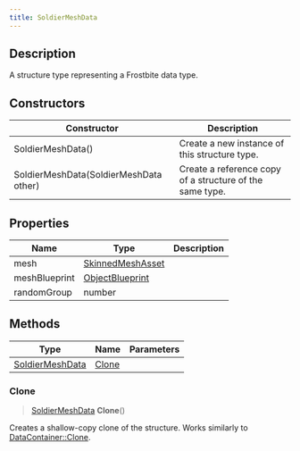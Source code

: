 ```yaml
---
title: SoldierMeshData
---
```

## Description

A structure type representing a Frostbite data type.

## Constructors

| Constructor                            | Description                                              |
| -------------------------------------- | -------------------------------------------------------- |
| SoldierMeshData()                      | Create a new instance of this structure type.            |
| SoldierMeshData(SoldierMeshData other) | Create a reference copy of a structure of the same type. |

## Properties

| Name          | Type                                 | Description |
| ------------- | ------------------------------------ | ----------- |
| mesh          | [SkinnedMeshAsset](/vext/ref/fb/skinnedmeshasset/) |             |
| meshBlueprint | [ObjectBlueprint](/vext/ref/fb/objectblueprint/)   |             |
| randomGroup   | number                               |             |

## Methods

| Type                               | Name            | Parameters |
| ---------------------------------- | --------------- | ---------- |
| [SoldierMeshData](/vext/ref/fb/soldiermeshdata/) | [Clone](#clone) |            |

### Clone

> [SoldierMeshData](/vext/ref/fb/soldiermeshdata/) **Clone**()

Creates a shallow-copy clone of the structure. Works similarly to [DataContainer::Clone](/vext/ref/shared/class/datacontainer#clone).
